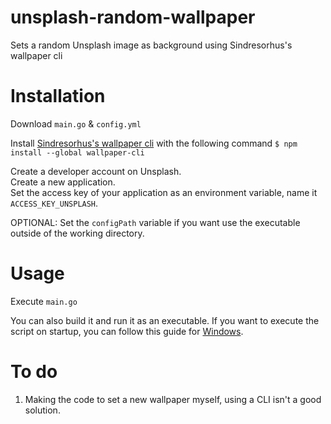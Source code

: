 # unsplash-random-wallpaper
Sets a random Unsplash image as background using Sindresorhus's wallpaper cli

# Installation
Download ```main.go``` & ```config.yml```

Install [Sindresorhus's wallpaper cli](https://github.com/sindresorhus/wallpaper-cli) with the following command 
```$ npm install --global wallpaper-cli```

Create a developer account on Unsplash.  
Create a new application.  
Set the access key of your application as an environment variable, name it ```ACCESS_KEY_UNSPLASH```.

OPTIONAL: Set the ``configPath`` variable if you want use the executable outside of the working directory.

# Usage 
Execute ```main.go```

You can also build it and run it as an executable.
If you want to execute the script on startup, you can follow this guide for [Windows](https://www.howtogeek.com/208224/how-to-add-programs-files-and-folders-to-system-startup-in-windows-8.1/).

# To do
1. Making the code to set a new wallpaper myself, using a CLI isn't a good solution.
